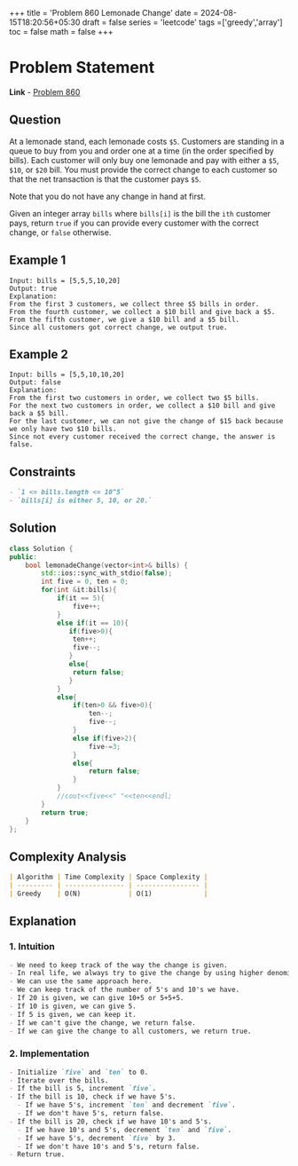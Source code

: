 +++
title = 'Problem 860 Lemonade Change'
date = 2024-08-15T18:20:56+05:30
draft = false
series = 'leetcode'
tags =['greedy','array']
toc = false
math = false
+++

# Problem Statement

**Link** - [Problem 860](https://leetcode.com/problems/lemonade-change/description/)

## Question

At a lemonade stand, each lemonade costs `$5`. Customers are standing in a queue to buy from you and order one at a time (in the order specified by bills). Each customer will only buy one lemonade and pay with either a `$5`, `$10`, or `$20` bill. You must provide the correct change to each customer so that the net transaction is that the customer pays `$5`.

Note that you do not have any change in hand at first.

Given an integer array `bills` where `bills[i]` is the bill the `ith` customer pays, return `true` if you can provide every customer with the correct change, or `false` otherwise.

## Example 1

```
Input: bills = [5,5,5,10,20]
Output: true
Explanation:
From the first 3 customers, we collect three $5 bills in order.
From the fourth customer, we collect a $10 bill and give back a $5.
From the fifth customer, we give a $10 bill and a $5 bill.
Since all customers got correct change, we output true.
```

## Example 2

```
Input: bills = [5,5,10,10,20]
Output: false
Explanation:
From the first two customers in order, we collect two $5 bills.
For the next two customers in order, we collect a $10 bill and give back a $5 bill.
For the last customer, we can not give the change of $15 back because we only have two $10 bills.
Since not every customer received the correct change, the answer is false.
```

## Constraints

```markdown
- `1 <= bills.length <= 10^5`
- `bills[i] is either 5, 10, or 20.`
```

## Solution

```cpp
class Solution {
public:
    bool lemonadeChange(vector<int>& bills) {
        std::ios::sync_with_stdio(false);
        int five = 0, ten = 0;
        for(int &it:bills){
            if(it == 5){
                five++;
            }
            else if(it == 10){
               if(five>0){
                ten++;
                five--;
               }
               else{
                return false;
               }
            }
            else{
                if(ten>0 && five>0){
                    ten--;
                    five--;
                }
                else if(five>2){
                    five-=3;
                }
                else{
                    return false;
                }
            }
            //cout<<five<<" "<<ten<<endl;
        }
        return true;
    }
};
```

## Complexity Analysis

```markdown
| Algorithm | Time Complexity | Space Complexity |
| --------- | --------------- | ---------------- |
| Greedy    | O(N)            | O(1)             |
```

## Explanation

### 1. Intuition

```markdown
- We need to keep track of the way the change is given.
- In real life, we always try to give the change by using higher denominations first.
- We can use the same approach here.
- We can keep track of the number of 5's and 10's we have.
- If 20 is given, we can give 10+5 or 5+5+5.
- If 10 is given, we can give 5.
- If 5 is given, we can keep it.
- If we can't give the change, we return false.
- If we can give the change to all customers, we return true.
```

### 2. Implementation

```markdown
- Initialize `five` and `ten` to 0.
- Iterate over the bills.
- If the bill is 5, increment `five`.
- If the bill is 10, check if we have 5's.
  - If we have 5's, increment `ten` and decrement `five`.
  - If we don't have 5's, return false.
- If the bill is 20, check if we have 10's and 5's.
  - If we have 10's and 5's, decrement `ten` and `five`.
  - If we have 5's, decrement `five` by 3.
  - If we don't have 10's and 5's, return false.
- Return true.
```
